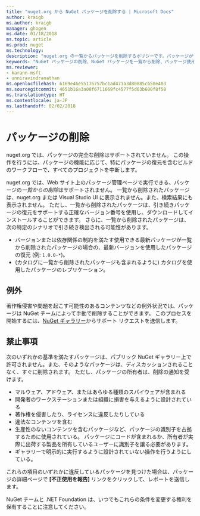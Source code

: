 ```yaml
---
title: "nuget.org から NuGet パッケージを削除する | Microsoft Docs"
author: kraigb
ms.author: kraigb
manager: ghogen
ms.date: 01/18/2018
ms.topic: article
ms.prod: nuget
ms.technology: 
description: "nuget.org の一覧からパッケージを削除するポリシーです。パッケージが他のポリシーに違反しない限り、完全な削除はサポートされません。"
keywords: "NuGet パッケージの削除、NuGet パッケージを一覧から削除、パッケージ使用の禁止事項"
ms.reviewer:
- karann-msft
- unniravindranathan
ms.openlocfilehash: 6169e46e55176757bc1ad471a3d80885cb50e403
ms.sourcegitcommit: 4651b16a3a08f6711669fc4577f5d63b600f8f58
ms.translationtype: HT
ms.contentlocale: ja-JP
ms.lasthandoff: 02/02/2018
---
```

# <a name="deleting-packages"></a>パッケージの削除

nuget.org では、パッケージの完全な削除はサポートされていません。 この操作を行うには、パッケージの機能に応じて、特にパッケージの復元を含むビルドのワークフローで、すべてのプロジェクトを中断します。

nuget.org では、Web サイト上のパッケージ管理ページで実行できる、パッケージの*一覧からの削除*はサポートされません。 一覧から削除されたパッケージは、nuget.org または Visual Studio UI に表示されません。また、検索結果にも表示されません。 ただし、一覧から削除されたパッケージは、引き続きパッケージの復元をサポートする正確なバージョン番号を使用し、ダウンロードしてインストールすることができます。 さらに、一覧から削除されたパッケージは、次の特定のシナリオで引き続き検出される可能性があります。

- バージョンまたは依存関係の制約を満たす使用できる最新パッケージが一覧から削除されたパッケージの場合の、最新バージョンを使用したパッケージの復元 (例: `1.0.0-*`)。
- (カタログに一覧から削除されたパッケージも含まれるように) カタログを使用したパッケージのレプリケーション。

## <a name="exceptions"></a>例外

著作権侵害や問題を起こす可能性のあるコンテンツなどの例外状況では、パッケージは NuGet チームによって手動で削除することができます。 このプロセスを開始するには、[NuGet ギャラリー](http://www.nuget.org)からサポート リクエストを送信します。

## <a name="prohibited-use"></a>禁止事項

次のいずれかの基準を満たすパッケージは、パブリック NuGet ギャラリー上で許可されません。また、そのようなパッケージは、ディスカッションされることなく、すぐに削除されます。 ただし、パッケージの所有者は、削除の通知を受けます。

- マルウェア、アドウェア、またはあらゆる種類のスパイウェアが含まれる
- 開発者のワークステーションまたは組織に損害を与えるように設計されている
- 著作権を侵害したり、ライセンスに違反したりしている
- 違法なコンテンツを含む
- 生産性のないコンテンツを含むパッケージなど、パッケージの識別子を占拠するために使用されている。 パッケージにコードが含まれるか、所有者が実際に出荷する製品を所有しているユーザーに識別子を譲る必要があります。
- ギャラリーで明示的に実行するように設計されていない操作を行うようにしている。

これらの項目のいずれかに違反しているパッケージを見つけた場合は、パッケージの詳細ページで **[不正使用を報告]** リンクをクリックして、レポートを送信します。

NuGet チームと .NET Foundation は、いつでもこれらの条件を変更する権利を保有することに注意してください。
